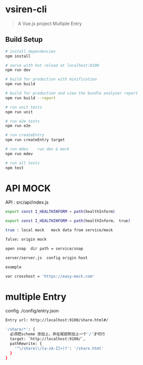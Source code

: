# vsiren-cli
> A Vue.js project Multiple Entry
 
## Build Setup

``` bash
# install dependencies
npm install

# serve with hot reload at localhost:8100
npm run dev

# build for production with minification
npm run build

# build for production and view the bundle analyzer report
npm run build --report

# run unit tests
npm run unit

# run e2e tests
npm run e2e

# run createEntry
npm run createEntry target  

# run mdev    run dev & mock
npm run mdev

# run all tests
npm test
```

# API MOCK
API : src/api/index.js

``` bash
export const I_HEALTHINFORM = path(healthInform)

export const I_HEALTHINFORM = path(healthInform， true)

true : local mock   mock data from service/mock

false: origin mock  

open snap  dir path = service/snap 

server/server.js  config origin host

example

var crosshost = 'https://easy-mock.com'

```
# multiple Entry
config  ./config/entry.json

``` bash
Entry url: http://localhost:9100/share.html#/

'/share/*': {
  必须把scheme 添加上，并在尾部附加上一个'/'才可行
  target: `http://localhost:9100/`,
  pathRewrite: {
    '^\/share(\/[a-zA-Z]+)?': '/share.html'
  }
}
```


